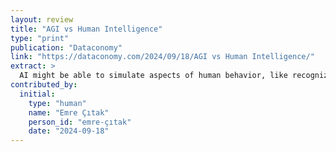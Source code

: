 ```yaml
---
layout: review
title: "AGI vs Human Intelligence"
type: "print"
publication: "Dataconomy"
link: "https://dataconomy.com/2024/09/18/AGI vs Human Intelligence/"
extract: >
  AI might be able to simulate aspects of human behavior, like recognizing faces or generating text, but it fundamentally lacks the depth of human consciousness.
contributed_by:
  initial:
    type: "human"
    name: "Emre Çıtak"
    person_id: "emre-çıtak"
    date: "2024-09-18"
---
```

